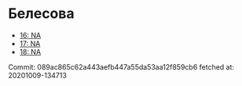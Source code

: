 # Белесова
- [16: NA](16.md)
- [17: NA](17.md)
- [18: NA](18.md)

Commit: 089ac865c62a443aefb447a55da53aa12f859cb6
 fetched at: 20201009-134713
